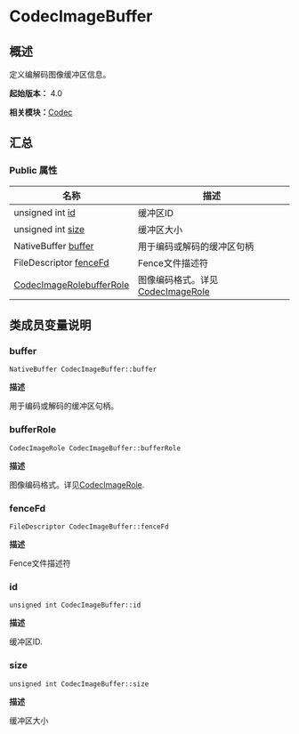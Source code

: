 # CodecImageBuffer


## 概述

定义编解码图像缓冲区信息。

**起始版本：** 4.0

**相关模块：**[Codec](_codec_v10.md)


## 汇总


### Public 属性

| 名称 | 描述 | 
| -------- | -------- |
| unsigned int [id](#id) | 缓冲区ID | 
| unsigned int [size](#size) | 缓冲区大小 | 
| NativeBuffer [buffer](#buffer) | 用于编码或解码的缓冲区句柄 | 
| FileDescriptor [fenceFd](#fencefd) | Fence文件描述符 | 
| [CodecImageRole](_codec_v10.md#codecimagerole)[bufferRole](#bufferrole) | 图像编码格式。详见[CodecImageRole](_codec_v10.md#codecimagerole) | 


## 类成员变量说明


### buffer

```
NativeBuffer CodecImageBuffer::buffer
```

**描述**


用于编码或解码的缓冲区句柄。


### bufferRole

```
CodecImageRole CodecImageBuffer::bufferRole
```

**描述**


图像编码格式。详见[CodecImageRole](_codec_v10.md#codecimagerole).


### fenceFd

```
FileDescriptor CodecImageBuffer::fenceFd
```

**描述**


Fence文件描述符


### id

```
unsigned int CodecImageBuffer::id
```

**描述**


缓冲区ID.


### size

```
unsigned int CodecImageBuffer::size
```

**描述**


缓冲区大小
